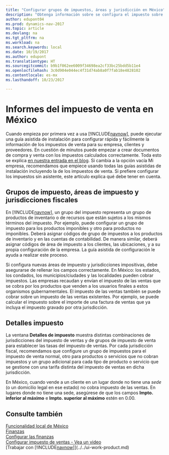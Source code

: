 ```yaml
---
title: "Configurar grupos de impuestos, áreas y jurisdicción en México"
description: "Obtenga información sobre se configura el impuesto sobre las ventas y cómo funcionan los grupos, las áreas (estados, condados, municipios/ciudades y localidades) y las jurisdicciones fiscales, y los detalles de los impuestos."
author: edupont04
ms.prod: dynamics-nav-2017
ms.topic: article
ms.devlang: na
ms.tgt_pltfrm: na
ms.workload: na
ms.search.keywords: local
ms.date: 10/19/2017
ms.author: edupont
ms.translationtype: HT
ms.sourcegitcommit: b9b1f062ee6009f34698ea2cf33bc25bdd5b11e4
ms.openlocfilehash: 3c0d904e044ec4f31d74ab8a0f7fab18e4828102
ms.contentlocale: es-mx
ms.lasthandoff: 10/23/2017

---
```

# <a name="reporting-sales-tax-in-the-mexico"></a>Informes del impuesto de venta en México
Cuando empieza por primera vez a usa [!INCLUDE[navnow](../../includes/navnow_md.md)], puede ejecutar una guía asistida de instalación para configurar rápida y fácilmente la información de los impuestos de venta para su empresa, clientes y proveedores. En cuestión de minutos puede empezar a crear documentos de compra y venta con los impuestos calculados correctamente. Toda esto se explica [en nuestra entrada en el blog](https://madeira.microsoft.com/blog/sales-tax-setup-made-easy).
Si cambia a la opción vacía Mi empresa, recomendamos que empiece usando todas las guías asistidas de instalación incluyendo la de los impuestos de venta. Si prefiere configurar los impuestos sin asistente, este artículo explica qué debe tener en cuenta.  

## <a name="tax-groups-tax-areas-and-tax-jurisdictions"></a>Grupos de impuesto, áreas de impuesto y jurisdicciones fiscales
En [!INCLUDE[navnow](../../includes/navnow_md.md)], un grupo del impuesto representa un grupo de productos de inventario o de recursos que están sujetos a los mismos términos del impuesto. Por ejemplo, puede configurar un grupo de impuesto para los productos imponibles y otro para productos no imponibles. Deberá asignar códigos de grupo de impuestos a los productos de inventario y en las cuentas de contabilidad. De manera similar, deberá asignar códigos de área de impuesto a los clientes, las ubicaciones, y a su propia configuración de la empresa. La guía asistida de configuración le ayuda a realizar este proceso.  

Si configura nuevas áreas de impuesto y jurisdicciones impositivas, debe asegurarse de rellenar los campos correctamente. En México: los estados, los condados, los municipios/ciudades y las localidades pueden cobrar impuestos. Las empresas recaudan y envían el impuesto de las ventas que se cobra por los productos que venden a los usuarios finales a estos organismos gubernamentales. El impuesto de las ventas también se puede cobrar sobre un impuesto de las ventas existentes. Por ejemplo, se puede calcular el impuesto sobre el importe de una factura de ventas que ya incluya el impuesto gravado por otra jurisdicción.  

## <a name="tax-details"></a>Detalles impuesto
La ventana **Detalles de impuesto** muestra distintas combinaciones de jurisdicciones del impuesto de ventas y de grupos de impuesto de venta para establecer las tasas del impuesto de ventas. Por cada jurisdicción fiscal, recomendamos que configure un grupo de impuestos para el impuesto de venta normal, otro para productos o servicios que no cobran impuestos y un grupo adicional para cada tipo de producto o servicio que se gestione con una tarifa distinta del impuesto de ventas en dicha jurisdicción.  

En México, cuando vende a un cliente en un lugar donde no tiene una *sede* (o un domicilio legal en ese estado) no cobra impuesto de las ventas. En lugares donde no tiene una sede, asegúrese de que los campos **Impto. inferior al máximo** e **Impto. superior al máximo** estén en 0.00.  

## <a name="see-also"></a>Consulte también
[Funcionalidad local de México](mexico-local-functionality.md)  
[Finanzas](../../finance.md)  
[Configurar las finanzas](../../finance.md)  
[Configurar impuesto de ventas - Vea un video](https://www.youtube.com/watch?v=qMs4BoSytN8&index=13&list=PLcakwueIHoT8K1m148oMqo7amR2a7Bz-8)  
[Trabajar con [!INCLUDE[navnow](../../includes/navnow_md.md)]](../../ui-work-product.md)  


